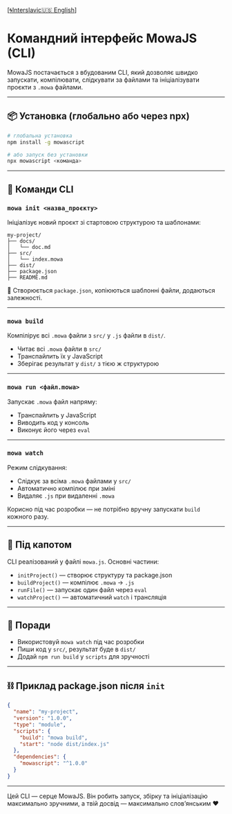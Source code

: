 [[🌀Interslavic](../05_cli.md)[🇺🇸 English](../en/05_cli.md)]


# Командний інтерфейс MowaJS (CLI)

MowaJS постачається з вбудованим CLI, який дозволяє швидко запускати, компілювати, слідкувати за файлами та ініціалізувати проєкти з `.mowa` файлами.

---

## 📦 Установка (глобально або через npx)

```bash
# глобальна установка
npm install -g mowascript

# або запуск без установки
npx mowascript <команда>
```

---

## 🔧 Команди CLI

### `mowa init <назва_проєкту>`
Ініціалізує новий проєкт зі стартовою структурою та шаблонами:

```
my-project/
├── docs/
│   └── doc.md
├── src/
│   └── index.mowa
├── dist/
├── package.json
├── README.md
```

🧩 Створюється `package.json`, копіюються шаблонні файли, додаються залежності.

---

### `mowa build`
Компілірує всі `.mowa` файли з `src/` у `.js` файли в `dist/`.

- Читає всі `.mowa` файли в `src/`
- Транспайлить їх у JavaScript
- Зберігає результат у `dist/` з тією ж структурою

---

### `mowa run <файл.mowa>`
Запускає `.mowa` файл напряму:

- Транспайлить у JavaScript
- Виводить код у консоль
- Виконує його через `eval`

---

### `mowa watch`
Режим слідкування:

- Слідкує за всіма `.mowa` файлами у `src/`
- Автоматично компілює при зміні
- Видаляє `.js` при видаленні `.mowa`

Корисно під час розробки — не потрібно вручну запускати `build` кожного разу.

---

## 📄 Під капотом
CLI реалізований у файлі `mowa.js`. Основні частини:

- `initProject()` — створює структуру та package.json
- `buildProject()` — компілює `.mowa` → `.js`
- `runFile()` — запускає один файл через `eval`
- `watchProject()` — автоматичний `watch` і трансляція

---

## 🧠 Поради
- Використовуй `mowa watch` під час розробки
- Пиши код у `src/`, результат буде в `dist/`
- Додай `npm run build` у `scripts` для зручності

---

## ⛓ Приклад package.json після `init`
```json
{
  "name": "my-project",
  "version": "1.0.0",
  "type": "module",
  "scripts": {
    "build": "mowa build",
    "start": "node dist/index.js"
  },
  "dependencies": {
    "mowascript": "^1.0.0"
  }
}
```

---

Цей CLI — серце MowaJS. Він робить запуск, збірку та ініціалізацію максимально зручними, а твій досвід — максимально слов’янським ❤️

